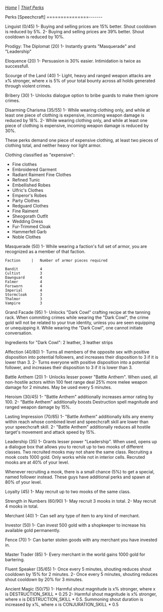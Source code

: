 _[Home](../)_ |
_[Thief Perks](../thief)_

Perks [Speechcraft]
===============-------

Linguist (0/45)
1- Buying and selling prices are 15% better. Shout cooldown is reduced by 5%.
2- Buying and selling prices are 39% better. Shout cooldown is reduced by 10%.

Prodigy: The Diplomat (20)
1- Instantly grants "Masquerade" and "Leadership"

Eloquence (20)
1- Persuasion is 30% easier. Intimidation is twice as successfull.

Scourge of the Land (40)
1-	Light, heavy and ranged weapon attacks are x% stronger, where x is 5% of your total bounty across all holds generated through violent crimes.

Bribery (30)
1- Unlocks dialogue option to bribe guards to make them ignore crimes.

Disarming Charisma (35/55)
1- While wearing clothing only, and while at least one piece of clothing is expensive, incoming weapon damage is reduced by 18%.
2- While wearing clothing only, and while at least one piece of clothing is expensive, incoming weapon damage is reduced by 30%.

These perks demand one piece of expensive clothing, at least two pieces of clothing total, and neither heavy nor light armor.

Clothing classified as "expensive":
- Fine clothes
- Embroidered Garment
- Radiant Raiment Fine Clothes
- Refined Tunic
- Embellished Robes
- Ulfric's Clothes
- Emperor's Robes
- Party Clothes
- Redguard Clothes
- Fine Raiment
- Sheogorath Outfit
- Wedding Dress
- Fur-Trimmed Cloak
- Hammerfell Garb
- Noble Clothes

Masquerade (50)
1- While wearing a faction's full set of armor, you are recognized as a member of that faction.

	Faction		|	Number of armor pieces required
	
	Bandit			4
	Cultist			3
	Dawnguard		4
	Falmer			4
	Forsworn		4
	Imperial		4
	Stormcloak		3
	Thalmor			3
	Vampire			3

Grand Facade (95)
1- Unlocks "Dark Cowl" crafting recipe at the tanning rack.
When commiting crimes while wearing the "Dark Cowl", the crime gold will not be related to your true identity, unless you are seen equipping or unequipping it. While wearing the "Dark Cowl", one cannot initiate conversation.

Ingredients for "Dark Cowl": 2 leather, 3 leather strips

Affection (40/80)
1- Turns all members of the opposite sex with positive disposition into potential followers, and increases their disposition to 3 if it is lower than 3.
2- Turns everyone with positive disposition into a potential follower, and increases their disposition to 3 if it is lower than 3.

Battle Anthem (20)
1- Unlocks lesser power "Battle Anthem". When used, all non-hostile actors within 100 feet range deal 25% more melee weapon damage for 2 minutes. May be used every 5 minutes.

Heroism (30/45)
1- "Battle Anthem" additionally increases armor rating by 100.
2- "Battle Anthem" additionally boosts Destruction spell magnitude and ranged weapon damage by 15%.
	
Lasting Impression (70/85)
1- "Battle Anthem" additionally kills any enemy within reach whose combined level and speechcraft skill are lower than your speechcraft skill.
2- "Battle Anthem" additionally reduces all hostile target's movement and attack speed by 15%.

Leadership (35)
1- Grants lesser power "Leadership". When used, opens up a dialogue box that allows you to recruit up to two mooks of different classes. Two recruited mooks may not share the same class. Recruiting a mook costs 1000 gold. Only works while not in interior cells. Recruted mooks are at 40% of your level.

Whenever recruiting a mook, there is a small chance (5%) to get a special, named follower instead. These guys have additional perks and spawn at 80% of your level.

Loyalty (45)
1- May recruit up to two mooks of the same class.

Strength in Numbers (60/90)
1- May recruit 3 mooks in total.
2- May recruit 4 mooks in total.
	
Merchant (40)
1- Can sell any type of item to any kind of merchant.

Investor (50)
1- Can invest 500 gold with a shopkeeper to increase his available gold permanently.

Fence (70)
1- Can barter stolen goods with any merchant you have invested in.

Master Trader (85)
1- Every merchant in the world gains 1000 gold for bartering.


Fluent Speaker (35/65)
1- Once every 5 minutes, shouting reduces shout cooldown by 15% for 2 minutes.
2- Once every 5 minutes, shouting reduces shout cooldown by 20% for 3 minutes.

Ancient Magic (50/75)
1- Harmful shout magnitude is x% stronger, where x is DESTRUCTION_SKILL * 0.25
2- Harmful shout magnitude is x% stronger, where x is DESTRUCTION_SKILL * 0.5. Summoning shout duration is increased by x%, where x is CONJURATION_SKILL * 0.5